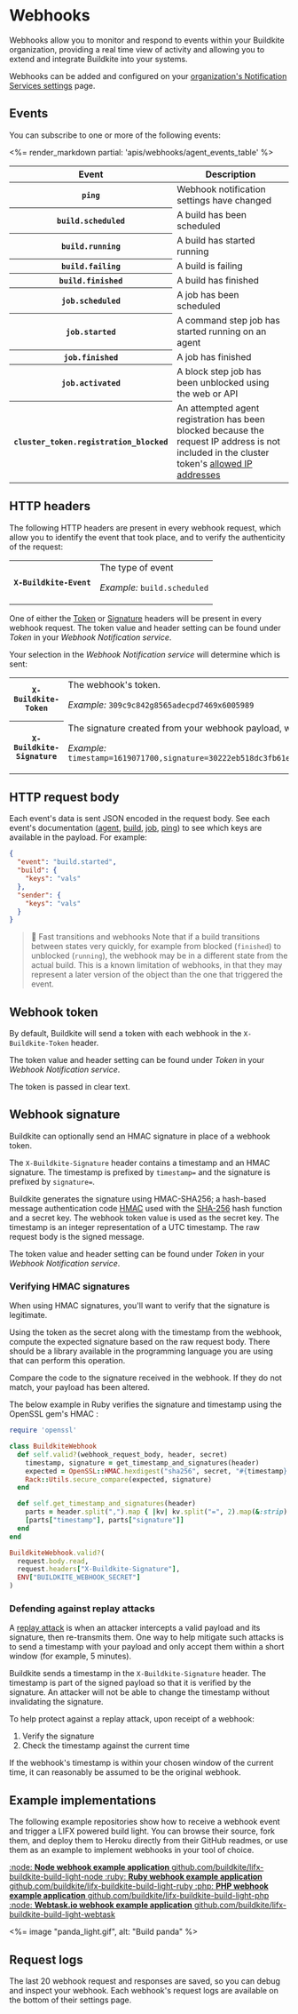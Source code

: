 # Webhooks

Webhooks allow you to monitor and respond to events within your Buildkite organization, providing a real time view of activity and allowing you to extend and integrate Buildkite into your systems.

Webhooks can be added and configured on your [organization's Notification Services settings](https://buildkite.com/organizations/-/services) page.

## Events

You can subscribe to one or more of the following events:

<table>
<thead>
  <tr><th>Event</th><th>Description</th></tr>
</thead>
<tbody>
  <tr><th><code>ping</code></th><td>Webhook notification settings have changed</td></tr>
  <tr><th><code>build.scheduled</code></th><td>A build has been scheduled</td></tr>
  <tr><th><code>build.running</code></th><td>A build has started running</td></tr>
  <tr><th><code>build.failing</code></th><td>A build is failing</td></tr>
  <tr><th><code>build.finished</code></th><td>A build has finished</td></tr>
  <tr><th><code>job.scheduled</code></th><td>A job has been scheduled</td></tr>
  <tr><th><code>job.started</code></th><td>A command step job has started running on an agent</td></tr>
  <tr><th><code>job.finished</code></th><td>A job has finished</td></tr>
  <tr><th><code>job.activated</code></th><td>A block step job has been unblocked using the web or API</td></tr>
  <%= render_markdown partial: 'apis/webhooks/agent_events_table' %>
  <tr><th><code>cluster_token.registration_blocked</code></th><td>An attempted agent registration has been blocked because the request IP address is not included in the cluster token's <a href="/docs/clusters/manage-clusters#set-up-clusters-restrict-access-for-a-cluster-token-by-ip-address">allowed IP addresses</a></td></tr>
</tbody>
</table>

## HTTP headers

The following HTTP headers are present in every webhook request, which allow you to identify the event that took place, and to verify the authenticity of the request:

<table>
<tbody>
  <tr><th><code>X-Buildkite-Event</code></th><td>The type of event<p class="Docs__api-param-eg"><em>Example:</em> <code>build.scheduled</code></p></td></tr>
</tbody>
</table>

One of either the [Token](/docs/apis/webhooks#webhook-token) or [Signature](/docs/apis/webhooks#webhook-signature) headers will be present in every webhook request. The token value and header setting can be found under _Token_ in your _Webhook Notification service_.

Your selection in the _Webhook Notification service_ will determine which is sent:

<table class="fixed-width">
<tbody>
  <tr><th><code>X-Buildkite-Token</code></th><td>The webhook's token. <p class="Docs__api-param-eg"><em>Example:</em> <code>309c9c842g8565adecpd7469x6005989</code></p></td></tr>
  <tr><th><code>X-Buildkite-Signature</code></th><td>The signature created from your webhook payload, webhook token, and the SHA-256 hash function.<p class="Docs__api-param-eg"><em>Example:</em> <code>timestamp=1619071700,signature=30222eb518dc3fb61ec9e64dd78d163f62cb134a6ldb768f1d40e0edbn6e43f0</code></p></td></tr>
</tbody>
</table>

## HTTP request body

Each event's data is sent JSON encoded in the request body. See each event's documentation ([agent](/docs/apis/webhooks/agent-events), [build](/docs/apis/webhooks/build-events#request-body-data), [job](/docs/apis/webhooks/job-events), [ping](/docs/apis/webhooks/ping-events)) to see which keys are available in the payload. For example:

```json
{
  "event": "build.started",
  "build": {
    "keys": "vals"
  },
  "sender": {
    "keys": "vals"
  }
}
```

> 🚧 Fast transitions and webhooks
> Note that if a build transitions between states very quickly, for example from blocked (<code>finished</code>) to unblocked (<code>running</code>), the webhook may be in a different state from the actual build. This is a known limitation of webhooks, in that they may represent a later version of the object than the one that triggered the event.

## Webhook token

By default, Buildkite will send a token with each webhook in the `X-Buildkite-Token` header.

The token value and header setting can be found under _Token_ in your _Webhook Notification service_.

The token is passed in clear text.

## Webhook signature

Buildkite can optionally send an HMAC signature in place of a webhook token.

The `X-Buildkite-Signature` header contains a timestamp and an HMAC signature. The timestamp is prefixed by `timestamp=` and the signature is prefixed by `signature=`.

Buildkite generates the signature using HMAC-SHA256; a hash-based message authentication code [HMAC](https://en.wikipedia.org/wiki/HMAC) used with the [SHA-256](https://en.wikipedia.org/wiki/SHA-2) hash function and a secret key. The webhook token value is used as the secret key. The timestamp is an integer representation of a UTC timestamp. The raw request body is the signed message.

The token value and header setting can be found under _Token_ in your _Webhook Notification service_.

### Verifying HMAC signatures

When using HMAC signatures, you'll want to verify that the signature is legitimate.

Using the token as the secret along with the timestamp from the webhook, compute the expected signature based on the raw request body. There should be a library available in the programming language you are using that can perform this operation.

Compare the code to the signature received in the webhook. If they do not match, your payload has been altered.

The below example in Ruby verifies the signature and timestamp using the OpenSSL gem's HMAC :

```ruby
require 'openssl'

class BuildkiteWebhook
  def self.valid?(webhook_request_body, header, secret)
    timestamp, signature = get_timestamp_and_signatures(header)
    expected = OpenSSL::HMAC.hexdigest("sha256", secret, "#{timestamp}.#{webhook_request_body}")
    Rack::Utils.secure_compare(expected, signature)
  end

  def self.get_timestamp_and_signatures(header)
    parts = header.split(",").map { |kv| kv.split("=", 2).map(&:strip) }.to_h
    [parts["timestamp"], parts["signature"]]
  end
end

BuildkiteWebhook.valid?(
  request.body.read,
  request.headers["X-Buildkite-Signature"],
  ENV["BUILDKITE_WEBHOOK_SECRET"]
)
```

### Defending against replay attacks

A [replay attack](https://en.wikipedia.org/wiki/Replay_attack) is when an attacker intercepts a valid payload and its signature, then re-transmits them. One way to help mitigate such attacks is to send a timestamp with your payload and only accept them within a short window (for example, 5 minutes).

Buildkite sends a timestamp in the `X-Buildkite-Signature` header. The timestamp is part of the signed payload so that it is verified by the signature. An attacker will not be able to change the timestamp without invalidating the signature.

To help protect against a replay attack, upon receipt of a webhook:

1. Verify the signature
2. Check the timestamp against the current time

If the webhook's timestamp is within your chosen window of the current time, it can reasonably be assumed to be the original webhook.

## Example implementations

The following example repositories show how to receive a webhook event and trigger a LIFX powered build light. You can browse their source, fork them, and deploy them to Heroku directly from their GitHub readmes, or use them as an example to implement webhooks in your tool of choice.

<a class="Docs__example-repo" href="https://github.com/buildkite/lifx-buildkite-build-light-node">
  <span class="icon">:node:</span>
  <span class="detail">
    <strong>Node webhook example application</strong>
    <span class="repo">github.com/buildkite/lifx-buildkite-build-light-node</span>
  </span>
</a>

<a class="Docs__example-repo" href="https://github.com/buildkite/lifx-buildkite-build-light-ruby">
  <span class="icon">:ruby:</span>
  <span class="detail">
    <strong>Ruby webhook example application</strong>
    <span class="repo">github.com/buildkite/lifx-buildkite-build-light-ruby</span>
  </span>
</a>

<a class="Docs__example-repo" href="https://github.com/buildkite/lifx-buildkite-build-light-php">
  <span class="icon">:php:</span>
  <span class="detail">
    <strong>PHP webhook example application</strong>
    <span class="repo">github.com/buildkite/lifx-buildkite-build-light-php</span>
  </span>
</a>

<a class="Docs__example-repo" href="https://github.com/buildkite/lifx-buildkite-build-light-webtask">
  <span class="icon">:node:</span>
  <span class="detail">
    <strong>Webtask.io webhook example application</strong>
    <span class="repo">github.com/buildkite/lifx-buildkite-build-light-webtask</span>
  </span>
</a>

<%= image "panda_light.gif", alt: "Build panda" %>

## Request logs

The last 20 webhook request and responses are saved, so you can debug and inspect your webhook. Each webhook's request logs are available on the bottom of their settings page.
